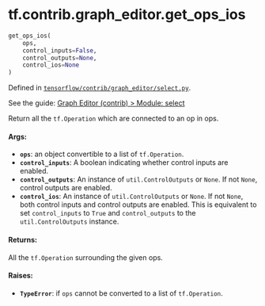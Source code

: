<div itemscope itemtype="http://developers.google.com/ReferenceObject">
<meta itemprop="name" content="tf.contrib.graph_editor.get_ops_ios" />
</div>

# tf.contrib.graph_editor.get_ops_ios

``` python
get_ops_ios(
    ops,
    control_inputs=False,
    control_outputs=None,
    control_ios=None
)
```



Defined in [`tensorflow/contrib/graph_editor/select.py`](https://www.tensorflow.org/code/tensorflow/contrib/graph_editor/select.py).

See the guide: [Graph Editor (contrib) > Module: select](../../../../../api_guides/python/contrib.graph_editor.md#Module_select)

Return all the `tf.Operation` which are connected to an op in ops.

#### Args:

* <b>`ops`</b>: an object convertible to a list of `tf.Operation`.
* <b>`control_inputs`</b>: A boolean indicating whether control inputs are enabled.
* <b>`control_outputs`</b>: An instance of `util.ControlOutputs` or `None`. If not
    `None`, control outputs are enabled.
* <b>`control_ios`</b>:  An instance of `util.ControlOutputs` or `None`. If not `None`,
    both control inputs and control outputs are enabled. This is equivalent to
    set `control_inputs` to `True` and `control_outputs` to the
    `util.ControlOutputs` instance.

#### Returns:

All the `tf.Operation` surrounding the given ops.

#### Raises:

* <b>`TypeError`</b>: if `ops` cannot be converted to a list of `tf.Operation`.